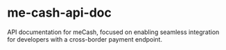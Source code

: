 # me-cash-api-doc
API documentation for meCash, focused on enabling seamless integration for developers with a cross-border payment endpoint.
